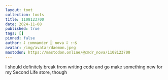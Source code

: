 ```yaml
---
layout: toot
collection: toots
title: 1108123700
date: 2024-11-08
published: true
tags: []
pinned: false
author: ⸸ commander ░ nova ⸸ :~$
avatar: /img/avatar/daemon.jpeg
mastodon: https://mastodon.online/@cmdr_nova/1108123700
---
```


I should definitely break from writing code and go make something new for my Second Life store, though
